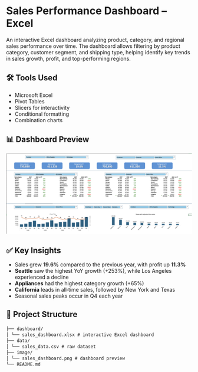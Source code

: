 # Sales Performance Dashboard – Excel

An interactive Excel dashboard analyzing product, category, and regional sales performance over time. The dashboard allows filtering by product category, customer segment, and shipping type, helping identify key trends in sales growth, profit, and top-performing regions.

## 🛠 Tools Used
- Microsoft Excel
- Pivot Tables
- Slicers for interactivity
- Conditional formatting
- Combination charts

## 📊 Dashboard Preview
![Dashboard Screenshot](image/excel_dashboard.png)

## ✅ Key Insights
- Sales grew **19.6%** compared to the previous year, with profit up **11.3%**
- **Seattle** saw the highest YoY growth (+253%), while Los Angeles experienced a decline
- **Appliances** had the highest category growth (+65%)
- **California** leads in all‑time sales, followed by New York and Texas
- Seasonal sales peaks occur in Q4 each year

## 📂 Project Structure
```
├── dashboard/
│ └── sales_dashboard.xlsx # interactive Excel dashboard
├── data/
│ └── sales_data.csv # raw dataset
├── image/
│ └── sales_dashboard.png # dashboard preview
└── README.md
```
